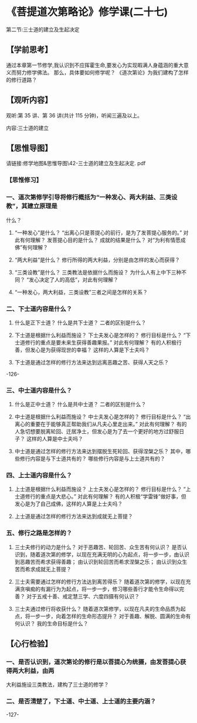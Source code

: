 
# 《菩提道次第略论》修学课(二十七)
第二节:三士道的建立及生起决定
## 【学前思考】
通过本章第一节修学,我认识到不应挥霍生命,要发心为实现暇满人身蕴涵的重大意义而努力修学佛法。
那么，具体要如何修学呢？
《道次第论》为我们建构了怎样的修行道路？

## 【观听内容】

观听:第 35 讲、第 36 讲(共计 115 分钟)，听闻三遍及以上。

内容:三士道的建立

## 【思惟导图】

请链接:修学地图&思惟导图\42-三士道的建立及生起决定. pdf

### 【思惟修习】

### 一、道次第修学引导将修行概括为“一种发心、两大利益、三类设教”，其建立原理是

什么？

1. “一种发心”是什么？
   “出离心只是菩提心的前行，是为了发菩提心服务的。”
   对此有何理解？
   发菩提心目的是什么？
   成就的结果是什么？
   对“为利有情愿成佛”有何理解？

2. “两大利益”是什么？
   修行所得的两大利益，分别是由怎样的发心而获得？

3. “三类设教”是什么？
   三类教法是依据什么而施设？
   为什么人有上中下三种不同？
   “发心决定了人的高低”，对此有何理解？

4. “一种发心，两大利益，三类设教”三者之间是怎样的关系？

### 二、下士道内容是什么？

1. 什么是正下士道？
   什么是共下士道？
   二者的区别是什么？

2. 下士道是根据什么利益而施设？
   下士夫发心是怎样的？
   修行目标是什么？
   “下士道修行的重点是要未来生获得善趣果报。”
   对此有何理解？
   有的人积极行善，但发心是为获得现世的幸福？
   这样的人算是下士夫吗？

3. 下士道是通过怎样的修行方法来达到远离恶趣之苦、获得人天之乐？

-126-

### 三、中士道内容是什么？

1. 什么是正中士道？
   什么是共中士道？
   二者的区别是什么？

2. 中士道是根据什么利益而施设？
   中士夫发心是怎样的？
   修行目标是什么？
   “出离心的重要在于能够真正帮助我们从凡夫心里走出来。”
   对此有何理解？
   有的人急切想要脱离轮回、迁居净土，但发心是为了去一个更好的地方过舒服日子？
   这样的人算是中士夫吗？

3. 中士道是通过怎样的修行方法来达到摆脱生死轮回、获得涅槃之乐？
   其中，哪些修行内容是与下士道共有的？
   哪些修行内容是与上士道共有的？

### 四、上士道内容是什么？

1. 上士道是根据什么利益而施设？
   上士夫发心是怎样的？
   修行目标是什么？
   “上士道修行的重点是大悲心。”
   对此有何理解？
   有的人积极“学雷锋”做好事，但发心是为了自己成佛，这样的人算是上士夫吗？

2. 上士道是通过怎样的修行方法来达到成就无上菩提？

### 五、修行之路是怎样的？

1. 三士夫修行的动力是什么？
   对于恶趣苦、轮回苦、众生苦有何认识？
   是否认识到，随着道次第的修学，以现在充满无明的心为起点，将一步一步，由认识到恶趣苦而希求获得善趣；
   由认识到轮回苦而希求涅槃之乐；
   由认识到众生苦而希求成就无上菩提？

2. 三士夫需要通过怎样的修行方法达到离苦得乐？
   随着道次第的修学，以现在充满贪嗔痴的有漏行为为起点，将一步一步，修习哪些善行才能令生命得以完善？
   对于五戒十善、戒定慧三学、六度四摄有何认识？

3. 三士夫通过修行将收获什么？
   随着道次第修学，以现在凡夫的生命品质为起点，将一步一步，向着怎样的生命形态提升？
   对于善趣、解脱、圆满的生命有何认识？
   我的生命目标是什么？

## 【心行检验】

### 一、是否认识到，道次第论的修行是以菩提心为统摄，由发菩提心获得两大利益，由两

大利益施设三类教法，建构了三士道的修学？

### 二、是否清楚了，下士道、中士道、上士道的主要内涵？

-127-